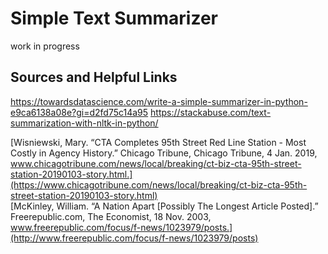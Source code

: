 Simple Text Summarizer
===

work in progress

Sources and Helpful Links
---
https://towardsdatascience.com/write-a-simple-summarizer-in-python-e9ca6138a08e?gi=d2fd75c14a95
https://stackabuse.com/text-summarization-with-nltk-in-python/


[Wisniewski, Mary. “CTA Completes 95th Street Red Line Station - Most Costly in Agency History.” Chicago Tribune, Chicago Tribune, 4 Jan. 2019, www.chicagotribune.com/news/local/breaking/ct-biz-cta-95th-street-station-20190103-story.html.](https://www.chicagotribune.com/news/local/breaking/ct-biz-cta-95th-street-station-20190103-story.html)  
[McKinley, William. “A Nation Apart [Possibly The Longest Article Posted].” Freerepublic.com, The Economist, 18 Nov. 2003, www.freerepublic.com/focus/f-news/1023979/posts.](http://www.freerepublic.com/focus/f-news/1023979/posts)  